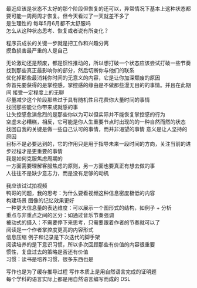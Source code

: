 最近应该是状态不太好的那个阶段但恢复的还可以，异常情况下基本上这种状态都要可能一周两周才恢复。但今天看过了一天就差不多了  
是生理性的 每年5月6月都不太舒服吗  
怎么从这种状态思考、恢复或者说有所变化？


程序员成长的关键一步就是把工作和兴趣分离  
摸鱼损害最严重的人是自己  


无论激动还是颓废，都是惯性推动的，所以想打破一个状态应该尝试打破一些节奏  
找到那些真正最影响你的部分，然后切断你与他们的联系  
优化掉那些最消耗你时间的无意义的内容，它是让你加深颓废的原因  
你首先要获得的是掌控感，掌控感的缘由是不做那些漫无目的的事情。并且在此期间 接受一定程度上的无聊  
尽量减少这个阶段那些过于具有随机性且花费你大量时间的事情  
找回那些能让你带来成就感的事  
让失控感愈演愈烈的是那些你以为可以但实际并不能恢复掌控感的行为  
空虚未必糟糕，相反，它可能是你人生重要节点时出现的的一种自然而然的状态  
找回自我的关键是做一些自己认可的事情，而并非渴望的事情
意义是让人坚持的原因  
目标不是必要达到的，它的作用只是用于指导未来一段时间的方向，关注当前的进步过程才是更重要的事情  
我是如何克服焦虑周期的  
一方面需要理解客服焦虑的原则，另一方面也要真正有想去做的事  
人往往不是缺少意志力，而是没有足够的动机


我应该试试拍视频  
鸭哥的问题，我的思考：为什么要看视频这种信息密度极低的内容  
构建场景 图像的记忆效果更好  
一种更大信息量的表达维度：可以展示一个图形式的结构，如例子 + 分析  
重点与非重点之间的区分：如通过音乐节奏强调  
被动式的摄入：不需要停下来思考，只需要跟着作者的节奏就可以了  
阅读是一个作者掌控度更高的内容形式  
信息压缩
例子和记录是下次迭代的脚手架  
阅读培养的是下意识习惯，所以多次回顾那些有价值的内容很重要  
惯性，复盘过去的策略是否还有价值  
习惯：读书是培养习惯，很多东西也是

写作也是为了缓存推导过程 
写作本质上是用自然语言完成的证明题  
每个学科的语言实际上都是用自然语言编写而成的 DSL  